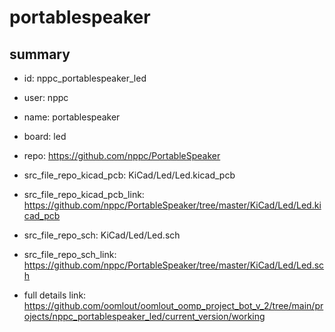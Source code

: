 # portablespeaker
 
## summary 
* id: nppc_portablespeaker_led
* user: nppc
* name: portablespeaker
* board: led
* repo: https://github.com/nppc/PortableSpeaker
* src_file_repo_kicad_pcb: KiCad/Led/Led.kicad_pcb
* src_file_repo_kicad_pcb_link: https://github.com/nppc/PortableSpeaker/tree/master/KiCad/Led/Led.kicad_pcb


* src_file_repo_sch: KiCad/Led/Led.sch
* src_file_repo_sch_link: https://github.com/nppc/PortableSpeaker/tree/master/KiCad/Led/Led.sch
* full details link: https://github.com/oomlout/oomlout_oomp_project_bot_v_2/tree/main/projects/nppc_portablespeaker_led/current_version/working  







